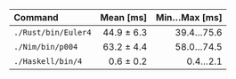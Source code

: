 | Command | Mean [ms] | Min…Max [ms] |
|:---|---:|---:|
| `./Rust/bin/Euler4` | 44.9 ± 6.3 | 39.4…75.6 |
| `./Nim/bin/p004` | 63.2 ± 4.4 | 58.0…74.5 |
| `./Haskell/bin/4` | 0.6 ± 0.2 | 0.4…2.1 |
